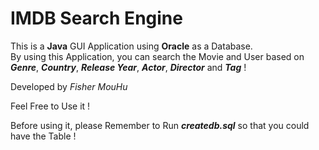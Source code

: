 # IMDB Search Engine

This is a **Java** GUI Application using **Oracle** as a Database.<br>
By using this Application, you can search the Movie and User based on ***Genre***, ***Country***, ***Release Year***, ***Actor***, ***Director*** and ***Tag*** !

Developed by *Fisher MouHu*

Feel Free to Use it !

Before using it, please Remember to Run ***createdb.sql*** so that you could have the Table !
